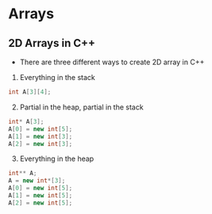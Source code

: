 # Arrays

## 2D Arrays in C++

- There are three different ways to create 2D array in C++

1. Everything in the stack

```cpp
int A[3][4];
```

2. Partial in the heap, partial in the stack

```cpp
int* A[3];
A[0] = new int[5];
A[1] = new int[3];
A[2] = new int[3];
```

3. Everything in the heap

```cpp
int** A;
A = new int*[3];
A[0] = new int[5];
A[1] = new int[5];
A[2] = new int[5];
```

